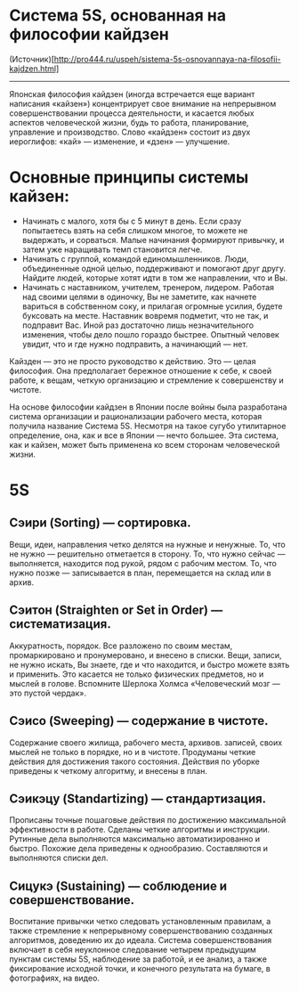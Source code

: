 # Система 5S, основанная на философии кайдзен

(Источник)[http://pro444.ru/uspeh/sistema-5s-osnovannaya-na-filosofii-kajdzen.html]

---

Японская философия кайдзен (иногда встречается еще вариант написания «кайзен») концентрирует свое внимание на непрерывном совершенствовании процесса деятельности, и касается любых аспектов человеческой жизни, будь то работа, планирование, управление и производство. Слово «кайдзен» состоит из двух иероглифов: «кай» — изменение, и «дзен» — улучшение.

# Основные принципы системы кайзен:

- Начинать с малого, хотя бы с 5 минут в день. Если сразу попытаетесь взять  на себя слишком многое, то можете не выдержать, и сорваться. Малые начинания формируют привычку, и затем уже наращивать темп становится легче.
- Начинать с группой, командой единомышленников. Люди, объединенные одной целью, поддерживают и помогают друг другу. Найдите людей, которые хотят идти в том же направлении, что и Вы.
- Начинать с наставником, учителем, тренером, лидером. Работая над своими целями в одиночку, Вы не заметите, как начнете вариться в собственном соку, и прилагая огромные усилия, будете буксовать на месте. Наставник вовремя подметит, что не так, и подправит Вас. Иной раз достаточно лишь незначительного изменения, чтобы дело пошло гораздо быстрее. Опытный человек увидит, что и где нужно подправить, а начинающий — нет.

Кайзден — это не просто руководство к действию. Это — целая философия. Она предполагает бережное отношение к себе, к своей работе, к вещам, четкую организацию и стремление к совершенству и чистоте.

На основе философии кайдзен в Японии после войны была разработана система организации и рационализации рабочего места, которая получила название Система 5S. Несмотря на такое сугубо утилитарное определение, она, как и все в Японии — нечто большее. Эта система, как и кайзен, может быть применена ко всем сторонам человеческой жизни.

# 5S

## Сэири (Sorting) — сортировка.
Вещи, идеи, направления четко делятся на нужные и ненужные. То, что не нужно — решительно отметается в сторону. То, что нужно сейчас — выполняется, находится под рукой, рядом с рабочим местом. То, что нужно позже — записывается в план, перемещается на склад или в архив.

## Сэитон (Straighten or Set in Order) — систематизация.
Аккуратность, порядок. Все разложено по своим местам, промаркировано и пронумеровано, и внесено в списки. Вещи, записи, не нужно искать, Вы знаете, где и что находится, и быстро можете взять и применить. Это касается не только физических предметов, но и мыслей в голове. Вспомните Шерлока Холмса «Человеческий мозг — это пустой чердак».

## Сэисо (Sweeping) — содержание в чистоте.
Содержание своего жилища, рабочего места, архивов. записей, своих мыслей не только в порядке, но и в чистоте. Продуманы четкие действия для достижения такого состояния. Действия по уборке приведены к четкому алгоритму, и внесены в план.

## Сэикэцу (Standartizing) — стандартизация.
Прописаны точные пошаговые действия по достижению максимальной эффективности в работе. Сделаны четкие алгоритмы и инструкции. Рутинные дела выполняются максимально автоматизированно и быстро. Похожие дела приведены к однообразию. Составляются и выполняются списки дел.

## Сицукэ (Sustaining) — соблюдение и совершенствование.
Воспитание привычки четко следовать установленным правилам, а также стремление к непрерывному совершенствованию созданных алгоритмов, доведению их до идеала. Система совершенствования включает в себя неуклонное следование четырем предыдущим пунктам системы 5S, наблюдение за работой, и ее анализ, а также фиксирование исходной точки, и конечного результата на бумаге, в фотографиях, на видео.